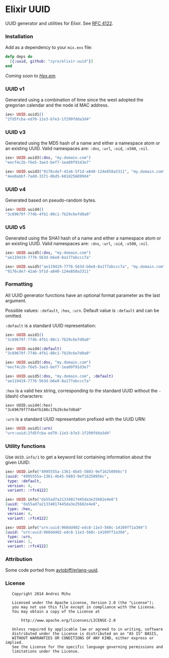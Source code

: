 Elixir UUID
===========

UUID generator and utilities for Elixir. See [RFC 4122](http://www.ietf.org/rfc/rfc4122.txt).

### Installation

Add as a dependency to your `mix.exs` file:
```elixir
defp deps do
  [{:uuid, github: "zyro/elixir-uuid"}]
end
```

_Coming soon to [Hex.pm](https://hex.pm/)._

### UUID v1

Generated using a combination of time since the west adopted the gregorian calendar and the node id MAC address.

```elixir
iex> UUID.uuid1()
"2fd5fcba-ed70-11e3-b7e3-1f299fdda3d4"
```

### UUID v3

Generated using the MD5 hash of a name and either a namespace atom or an existing UUID. Valid namespaces are: `:dns`, `:url`, `:oid`, `:x500`, `:nil`.

```elixir
iex> UUID.uuid3(:dns, "my.domain.com")
"eecf4c2b-f6e5-3ae3-bef7-1ea09f91d3e7"

iex> UUID.uuid3("9176cde7-42a6-5f1d-a840-124e858a3311", "my.domain.com")
"4ee0abbf-7add-3371-8bd5-6818256899d4"
```

### UUID v4

Generated based on pseudo-random bytes.

```elixir
iex> UUID.uuid4()
"3c69679f-774b-4fb1-80c1-7b29c6e7d0a0"
```

### UUID v5

Generated using the SHA1 hash of a name and either a namespace atom or an existing UUID. Valid namespaces are: `:dns`, `:url`, `:oid`, `:x500`, `:nil`.

```elixir
iex> UUID.uuid5(:dns, "my.domain.com")
"ae119419-7776-563d-b6e8-8a177abccc7a"

iex> UUID.uuid5("ae119419-7776-563d-b6e8-8a177abccc7a", "my.domain.com")
"9176cde7-42a6-5f1d-a840-124e858a3311"
```

### Formatting

All UUID generator functions have an optional format parameter as the last argument.

Possible values: `:default`, `:hex`, `:urn`. Default value is `:default` and can be omitted.

`:default` is a standard UUID representation:
```elixir
iex> UUID.uuid1()
"3c69679f-774b-4fb1-80c1-7b29c6e7d0a0"

iex> UUID.uuid4(:default)
"3c69679f-774b-4fb1-80c1-7b29c6e7d0a0"

iex> UUID.uuid3(:dns, "my.domain.com")
"eecf4c2b-f6e5-3ae3-bef7-1ea09f91d3e7"

iex> UUID.uuid5(:dns, "my.domain.com", :default)
"ae119419-7776-563d-b6e8-8a177abccc7a"
```

`:hex` is a valid hex string, corresponding to the standard UUID without the `-` (dash) characters:
```
iex> UUID.uuid4(:hex)
"3c69679f774b4fb180c17b29c6e7d0a0"
```

`:urn` is a standard UUID representation prefixed with the UUID URN:
```elixir
iex> UUID.uuid1(:urn)
"urn:uuid:2fd5fcba-ed70-11e3-b7e3-1f299fdda3d4"
```

### Utility functions

Use `UUID.info/1` to get a keyword list containing information about the given UUID:
```elixir
iex> UUID.info("4995555a-1361-4b45-5803-9ef16250956c")
[uuid: "4995555a-1361-4b45-5803-9ef16250956c",
 type: :default,
 version: 4,
 variant: :rfc4122]

iex> UUID.info("da55ad7a21334017445da3e25682e4e8")
[uuid: "da55ad7a21334017445da3e25682e4e8",
 type: :hex,
 version: 4,
 variant: :rfc4122]

iex> UUID.info("urn:uuid:968dd402-edc8-11e3-568c-14109ff1a304")
[uuid: "urn:uuid:968dd402-edc8-11e3-568c-14109ff1a304",
 type: :urn,
 version: 1,
 variant: :rfc4122]
```

### Attribution

Some code ported from [avtobiff/erlang-uuid](https://github.com/avtobiff/erlang-uuid).

### License

```
   Copyright 2014 Andrei Mihu

   Licensed under the Apache License, Version 2.0 (the "License");
   you may not use this file except in compliance with the License.
   You may obtain a copy of the License at

       http://www.apache.org/licenses/LICENSE-2.0

   Unless required by applicable law or agreed to in writing, software
   distributed under the License is distributed on an "AS IS" BASIS,
   WITHOUT WARRANTIES OR CONDITIONS OF ANY KIND, either express or implied.
   See the License for the specific language governing permissions and
   limitations under the License.
```
